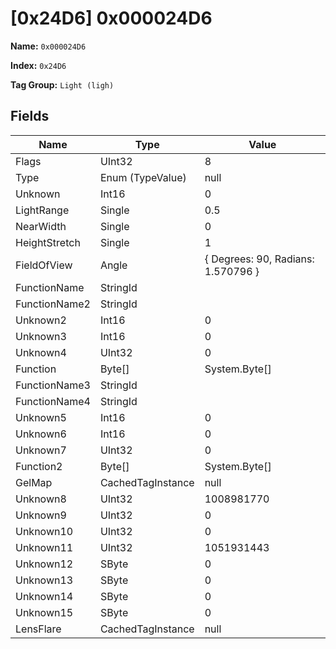 # [0x24D6] 0x000024D6

**Name:** ```0x000024D6```

**Index:** ```0x24D6```

**Tag Group:** ```Light (ligh)```

## Fields

Name	| Type	| Value
---	|---	|---	|
Flags	|UInt32	|8
Type	|Enum (TypeValue)	|null
Unknown	|Int16	|0
LightRange	|Single	|0.5
NearWidth	|Single	|0
HeightStretch	|Single	|1
FieldOfView	|Angle	|{ Degrees: 90, Radians: 1.570796 }
FunctionName	|StringId	|
FunctionName2	|StringId	|
Unknown2	|Int16	|0
Unknown3	|Int16	|0
Unknown4	|UInt32	|0
Function	|Byte[]	|System.Byte[]
FunctionName3	|StringId	|
FunctionName4	|StringId	|
Unknown5	|Int16	|0
Unknown6	|Int16	|0
Unknown7	|UInt32	|0
Function2	|Byte[]	|System.Byte[]
GelMap	|CachedTagInstance	|null
Unknown8	|UInt32	|1008981770
Unknown9	|UInt32	|0
Unknown10	|UInt32	|0
Unknown11	|UInt32	|1051931443
Unknown12	|SByte	|0
Unknown13	|SByte	|0
Unknown14	|SByte	|0
Unknown15	|SByte	|0
LensFlare	|CachedTagInstance	|null


